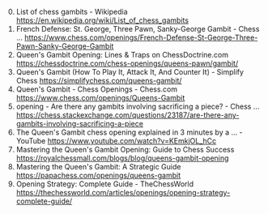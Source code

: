 0. List of chess gambits - Wikipedia
https://en.wikipedia.org/wiki/List_of_chess_gambits
1. French Defense: St. George, Three Pawn, Sanky-George Gambit - Chess ...
https://www.chess.com/openings/French-Defense-St-George-Three-Pawn-Sanky-George-Gambit
2. Queen's Gambit Opening: Lines & Traps on ChessDoctrine.com
https://chessdoctrine.com/chess-openings/queens-pawn/gambit/
3. Queen's Gambit (How To Play It, Attack It, And Counter It) - Simplify Chess
https://simplifychess.com/queens-gambit/
4. Queen's Gambit - Chess Openings - Chess.com
https://www.chess.com/openings/Queens-Gambit
5. opening - Are there any gambits involving sacrificing a piece? - Chess ...
https://chess.stackexchange.com/questions/23187/are-there-any-gambits-involving-sacrificing-a-piece
6. The Queen's Gambit chess opening explained in 3 minutes by a ... - YouTube
https://www.youtube.com/watch?v=KEmkjOL_hCc
7. Mastering the Queen's Gambit Opening: Guide to Chess Success
https://royalchessmall.com/blogs/blog/queens-gambit-opening
8. Mastering the Queen's Gambit: A Strategic Guide
https://papachess.com/openings/queens-gambit
9. Opening Strategy: Complete Guide - TheChessWorld
https://thechessworld.com/articles/openings/opening-strategy-complete-guide/
